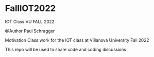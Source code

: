 # FallIOT2022
IOT Class VU FALL 2022

@Author Paul Schragger

Motivation
Class work for the IOT class at Villanova University Fall 2022

This repo will be used to share code and coding discussions
